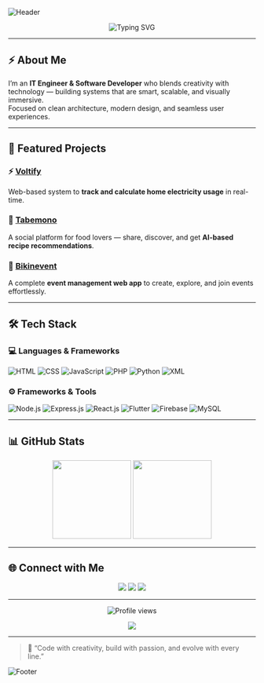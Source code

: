 <!-- Cyberpunk Header -->
![Header](https://capsule-render.vercel.app/api?type=waving&height=250&color=gradient&customColorList=0,1,2,2,3,3,4,4&text=%20Abidzar%20Sabil%20Handoyo%20|%20Code%20Architect%20👾&fontSize=30&fontAlignY=40&fontAlign=50&fontColor=fff&animation=fadeIn&desc=Building%20Smart%20and%20Stylish%20Systems&descAlign=50&descAlignY=65)

<p align="center">
  <img src="https://readme-typing-svg.demolab.com?font=Share+Tech+Mono&size=22&duration=4000&pause=1000&color=00EFFF&center=true&vCenter=true&width=700&lines=💻+Code+Artist+%26+System+Crafter;⚡+Building+Voltify,+Tabemono,+and+Bikinevent;🌌+Where+Tech+Meets+Creativity" alt="Typing SVG" />
</p>

---

## ⚡ About Me
I’m an **IT Engineer & Software Developer** who blends creativity with technology — building systems that are smart, scalable, and visually immersive.  
Focused on clean architecture, modern design, and seamless user experiences.

---

## 🚀 Featured Projects

### ⚡ [Voltify](https://github.com/eufroshine/Voltify)
Web-based system to **track and calculate home electricity usage** in real-time.

### 🍳 [Tabemono](https://github.com/alvinalfandy/TabemonoApp)
A social platform for food lovers — share, discover, and get **AI-based recipe recommendations**.

### 🎉 [Bikinevent](https://github.com/eufroshine/Bikinevent)
A complete **event management web app** to create, explore, and join events effortlessly.

---

## 🛠️ Tech Stack

### 💻 Languages & Frameworks
![HTML](https://img.shields.io/badge/HTML5-E34F26?style=for-the-badge&logo=html5&logoColor=white)
![CSS](https://img.shields.io/badge/CSS3-1572B6?style=for-the-badge&logo=css3&logoColor=white)
![JavaScript](https://img.shields.io/badge/JavaScript-F7DF1E?style=for-the-badge&logo=javascript&logoColor=black)
![PHP](https://img.shields.io/badge/PHP-777BB4?style=for-the-badge&logo=php&logoColor=white)
![Python](https://img.shields.io/badge/Python-3776AB?style=for-the-badge&logo=python&logoColor=white)
![XML](https://img.shields.io/badge/XML-FF6600?style=for-the-badge&logo=xml&logoColor=white)

### ⚙️ Frameworks & Tools
![Node.js](https://img.shields.io/badge/Node.js-339933?style=for-the-badge&logo=node.js&logoColor=white)
![Express.js](https://img.shields.io/badge/Express.js-000000?style=for-the-badge&logo=express&logoColor=white)
![React.js](https://img.shields.io/badge/React-61DAFB?style=for-the-badge&logo=react&logoColor=black)
![Flutter](https://img.shields.io/badge/Flutter-02569B?style=for-the-badge&logo=flutter&logoColor=white)
![Firebase](https://img.shields.io/badge/Firebase-FFCA28?style=for-the-badge&logo=firebase&logoColor=black)
![MySQL](https://img.shields.io/badge/MySQL-4479A1?style=for-the-badge&logo=mysql&logoColor=white)

---

## 📊 GitHub Stats
<p align="center">
  <img src="https://github-readme-stats.vercel.app/api?username=eufroshine&show_icons=true&theme=tokyonight&hide_border=true" height="160" />
  <img src="https://github-readme-stats.vercel.app/api/top-langs/?username=eufroshine&layout=compact&theme=tokyonight&hide_border=true" height="160" />
</p>

---

## 🌐 Connect with Me
<p align="center">
  <a href="https://www.instagram.com/abdzrsbil_/" target="_blank"><img src="https://img.shields.io/badge/Instagram-E4405F?style=for-the-badge&logo=instagram&logoColor=white"/></a>
  <a href="mailto:abidzarsabil05@gmail.com"><img src="https://img.shields.io/badge/Email-D14836?style=for-the-badge&logo=gmail&logoColor=white"/></a>
  <a href="https://www.linkedin.com/in/abidzar-sabil-21a406305/" target="_blank"><img src="https://img.shields.io/badge/LinkedIn-0077B5?style=for-the-badge&logo=linkedin&logoColor=white"/></a>
</p>

---

<p align="center">
  <img src="https://komarev.com/ghpvc/?username=eufroshine&color=00eaff&style=for-the-badge" alt="Profile views"/>
</p>

<p align="center">
  <img src="https://github-profile-trophy.vercel.app/?username=eufroshine&theme=onestar&no-frame=true&margin-w=15&margin-h=15" />
</p>

---

> 💬 “Code with creativity, build with passion, and evolve with every line.”

<!-- Cyberpunk Footer -->
![Footer](https://capsule-render.vercel.app/api?type=waving&height=160&section=footer&color=gradient&customColorList=0,3,2,4,1)
